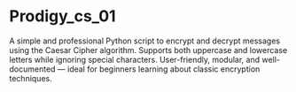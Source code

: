 # Prodigy_cs_01
A simple and professional Python script to encrypt and decrypt messages using the Caesar Cipher algorithm. Supports both uppercase and lowercase letters while ignoring special characters. User-friendly, modular, and well-documented — ideal for beginners learning about classic encryption techniques.
